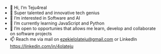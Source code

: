 - 👋 Hi, I’m Teju4real
- 💞️ Super talented and innovative tech genius
- 👀 I’m interested in Software and AI
- 🌱 I’m currently learning JavaScript and Python
- 💞️ I’m open to opportunies that allows me learn, develop and collaborate on software projects
- 📫 Reach me via mail on ezekielolateju@gmail.com or LinkedIn https://linkedin.com/in/4olateju

<!---
teju4real/teju4real is a ✨ special ✨ repository because its `README.md` (this file) appears on your GitHub profile.
You can click the Preview link to take a look at your changes.
--->
